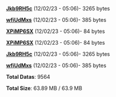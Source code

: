 [**Jkb9RH5c**](/data/Jkb9RH5c.txt) (12/02/23 - 05:06)- 3265 bytes

[**wfiUdMxs**](/data/wfiUdMxs.txt) (12/02/23 - 05:06)- 385 bytes

[**XPiMP6SX**](/data/XPiMP6SX.txt) (12/02/23 - 05:06)- 84 bytes

[**XPiMP6SX**](/data/XPiMP6SX.txt) (12/02/23 - 05:06)- 84 bytes

[**Jkb9RH5c**](/data/Jkb9RH5c.txt) (12/02/23 - 05:06)- 3265 bytes

[**wfiUdMxs**](/data/wfiUdMxs.txt) (12/02/23 - 05:06)- 385 bytes

**Total Datas**: 9564

**Total Size**: 63.89 MB / 63.9 MB
